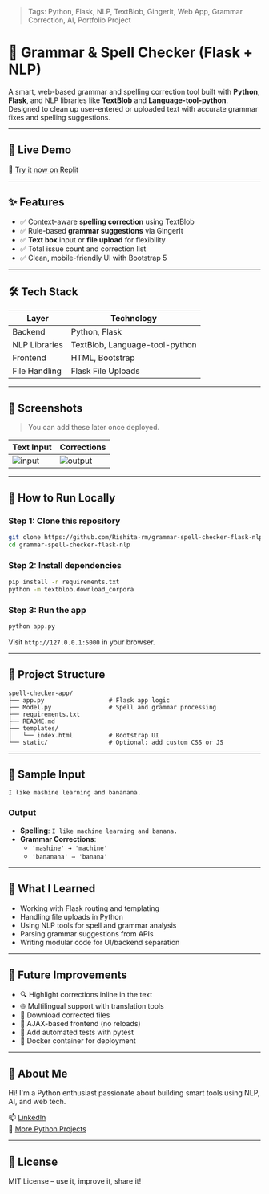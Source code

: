 > Tags: Python, Flask, NLP, TextBlob, GingerIt, Web App, Grammar Correction, AI, Portfolio Project

# 📝 Grammar & Spell Checker (Flask + NLP)

A smart, web-based grammar and spelling correction tool built with **Python**, **Flask**, and NLP libraries like **TextBlob** and **Language-tool-python**. Designed to clean up user-entered or uploaded text with accurate grammar fixes and spelling suggestions.

---

## 🚀 Live Demo

🔗 [Try it now on Replit](https://replit.com/@yourusername/spell-checker-app)

---

## ✨ Features

- ✅ Context-aware **spelling correction** using TextBlob
- ✅ Rule-based **grammar suggestions** via GingerIt
- ✅ **Text box** input or **file upload** for flexibility
- ✅ Total issue count and correction list
- ✅ Clean, mobile-friendly UI with Bootstrap 5

---

## 🛠️ Tech Stack

| Layer         | Technology         |
|---------------|--------------------|
| Backend       | Python, Flask       |
| NLP Libraries | TextBlob, Language-tool-python  |
| Frontend      | HTML, Bootstrap     |
| File Handling | Flask File Uploads  |

---

## 📸 Screenshots

> You can add these later once deployed.

| Text Input | Corrections |
|------------|-------------|
| ![input](screenshots/input.png) | ![output](screenshots/output.png) |

---

## 🔧 How to Run Locally

### Step 1: Clone this repository

```bash
git clone https://github.com/Rishita-rm/grammar-spell-checker-flask-nlp
cd grammar-spell-checker-flask-nlp
```

### Step 2: Install dependencies

```bash
pip install -r requirements.txt
python -m textblob.download_corpora
```

### Step 3: Run the app

```bash
python app.py
```

Visit `http://127.0.0.1:5000` in your browser.

---

## 📂 Project Structure

```
spell-checker-app/
├── app.py                  # Flask app logic
├── Model.py                # Spell and grammar processing
├── requirements.txt
├── README.md
├── templates/
│   └── index.html          # Bootstrap UI
└── static/                 # Optional: add custom CSS or JS
```

---

## 📄 Sample Input

```
I like mashine learning and bananana.
```

### Output

- **Spelling**: `I like machine learning and banana.`
- **Grammar Corrections**:
  - `'mashine' → 'machine'`
  - `'bananana' → 'banana'`

---

## 🧠 What I Learned

- Working with Flask routing and templating
- Handling file uploads in Python
- Using NLP tools for spell and grammar analysis
- Parsing grammar suggestions from APIs
- Writing modular code for UI/backend separation

---

## 🚀 Future Improvements

- 🔍 Highlight corrections inline in the text
- 🌐 Multilingual support with translation tools
- 💾 Download corrected files
- 🔁 AJAX-based frontend (no reloads)
- 🧪 Add automated tests with pytest
- 🐳 Docker container for deployment

---

## 🙋 About Me

Hi! I'm a Python enthusiast passionate about building smart tools using NLP, AI, and web tech.

📫 [LinkedIn](https://www.linkedin.com/in/rishita-makkar-256851291/)    
🐍 [More Python Projects](https://github.com/Rishita-rm)

---

## 📜 License

MIT License – use it, improve it, share it!
